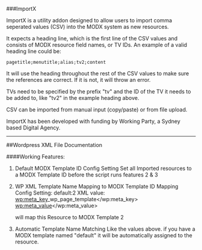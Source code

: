 ###ImportX

ImportX is a utility addon designed to allow users
to import comma seperated values (CSV) into the MODX
system as new resources.

It expects a heading line, which is the first line of
the CSV values and consists of MODX resource field
names, or TV IDs. An example of a valid heading line
could be:

    pagetitle;menutitle;alias;tv2;content

It will use the heading throughout the rest of the CSV
values to make sure the references are correct. If it
is not, it will throw an error.

TVs need to be specified by the prefix "tv" and the ID
of the TV it needs to be added to, like "tv2" in the
example heading above.

CSV can be imported from manual input (copy/paste) or
from file upload.

ImportX has been developed with funding by Working Party,
a Sydney based Digital Agency.

---

##Wordpress XML File Documentation

####Working Features:

1. Default MODX Template ID Config Setting 
    Set all Imported resources to a MODX Template ID before the script runs features 2 & 3

2. WP XML Template Name Mapping to MODX Template ID
    Mapping Config Setting: default:2
    XML value: 
    <wp:meta_key>_wp_page_template</wp:meta_key>
    <wp:meta_value><![CDATA[default]]></wp:meta_value>

    will map this Resource to MODX Template 2

3. Automatic Template Name Matching
    Like the values above. if you have a MODX template named "default" it will be automatically assigned to the resource.

